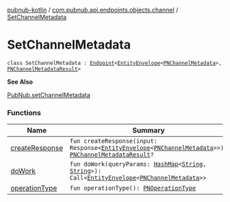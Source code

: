 [pubnub-kotlin](../../index.md) / [com.pubnub.api.endpoints.objects.channel](../index.md) / [SetChannelMetadata](./index.md)

# SetChannelMetadata

`class SetChannelMetadata : `[`Endpoint`](../../com.pubnub.api/-endpoint/index.md)`<`[`EntityEnvelope`](../../com.pubnub.api.models.server.objects_api/-entity-envelope/index.md)`<`[`PNChannelMetadata`](../../com.pubnub.api.models.consumer.objects.channel/-p-n-channel-metadata/index.md)`>, `[`PNChannelMetadataResult`](../../com.pubnub.api.models.consumer.objects.channel/-p-n-channel-metadata-result/index.md)`>`

**See Also**

[PubNub.setChannelMetadata](#)

### Functions

| Name | Summary |
|---|---|
| [createResponse](create-response.md) | `fun createResponse(input: Response<`[`EntityEnvelope`](../../com.pubnub.api.models.server.objects_api/-entity-envelope/index.md)`<`[`PNChannelMetadata`](../../com.pubnub.api.models.consumer.objects.channel/-p-n-channel-metadata/index.md)`>>): `[`PNChannelMetadataResult`](../../com.pubnub.api.models.consumer.objects.channel/-p-n-channel-metadata-result/index.md)`?` |
| [doWork](do-work.md) | `fun doWork(queryParams: `[`HashMap`](https://docs.oracle.com/javase/6/docs/api/java/util/HashMap.html)`<`[`String`](https://kotlinlang.org/api/latest/jvm/stdlib/kotlin/-string/index.html)`, `[`String`](https://kotlinlang.org/api/latest/jvm/stdlib/kotlin/-string/index.html)`>): Call<`[`EntityEnvelope`](../../com.pubnub.api.models.server.objects_api/-entity-envelope/index.md)`<`[`PNChannelMetadata`](../../com.pubnub.api.models.consumer.objects.channel/-p-n-channel-metadata/index.md)`>>` |
| [operationType](operation-type.md) | `fun operationType(): `[`PNOperationType`](../../com.pubnub.api.enums/-p-n-operation-type/index.md) |
